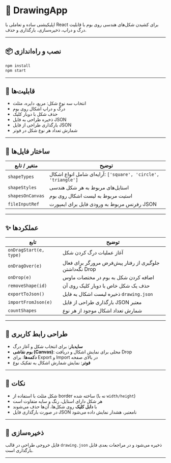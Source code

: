 # 🎨 DrawingApp

اپلیکیشنی ساده و تعاملی با React برای کشیدن شکل‌های هندسی روی بوم با قابلیت درگ و دراپ، ذخیره‌سازی، بارگذاری و حذف.

---

## 📦 نصب و راه‌اندازی

```bash
npm install
npm start
```

---

## 🚀 قابلیت‌ها

- انتخاب سه نوع شکل: مربع، دایره، مثلث
- درگ و دراپ اشکال روی بوم
- حذف شکل با دوبار کلیک
- ذخیره طراحی به فایل JSON
- بارگذاری طراحی از فایل JSON
- شمارش تعداد هر نوع شکل در فوتر

---

## 🧱 ساختار فایل‌ها

| متغیر / تابع        | توضیح |
|----------------------|-------|
| `shapeTypes`         | آرایه‌ای شامل انواع اشکال: `['square', 'circle', 'triangle']` |
| `shapeStyles`        | استایل‌های مربوط به هر شکل هندسی |
| `shapesOnCanvas`     | استیت مربوط به لیست اشکال روی بوم |
| `fileInputRef`       | رفرنس مربوط به ورودی فایل برای ایمپورت JSON |

---

## ✨ عملکردها

| تابع | توضیح |
|------|-------|
| `onDragStart(e, type)` | آغاز عملیات درگ کردن شکل |
| `onDragOver(e)`        | جلوگیری از رفتار پیش‌فرض مرورگر برای فعال نگه‌داشتن Drop |
| `onDrop(e)`            | اضافه کردن شکل به بوم در مختصات ماوس |
| `removeShape(id)`      | حذف یک شکل خاص با دوبار کلیک روی آن |
| `exportToJson()`       | ذخیره لیست اشکال به فایل `drawing.json` |
| `importFromJson(e)`    | بارگذاری طراحی از فایل JSON معتبر |
| `countShapes`          | شمارش تعداد اشکال موجود از هر نوع |

---

## 📐 طراحی رابط کاربری

- **سایدبار**: برای انتخاب شکل و آغاز درگ
- **بوم نقاشی (Canvas)**: محلی برای نمایش اشکال و دریافت Drop
- **دکمه‌ها**: برای Export و Import در بالای صفحه
- **فوتر**: نمایش شمارش اشکال به تفکیک نوع

---

## 📝 نکات

- شکل مثلث با استفاده از border ساخته شده (نه با `width/height`)
- هر شکل دارای استایل، رنگ و سایه متفاوت است
- با **دابل کلیک** روی شکل‌ها، آن‌ها حذف می‌شوند
- در صورت بارگذاری فایل JSON نامعتبر، هشدار نمایش داده می‌شود

---

## 📁 ذخیره‌سازی

فایل خروجی طراحی در قالب `drawing.json` ذخیره می‌شود و در مراجعات بعدی قابل بارگذاری است.

---
